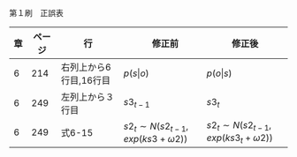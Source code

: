 第１刷　正誤表

|章  |ページ  |行  |　修正前 | 修正後|
|-|-|-|---|---|
|6  |214|右列上から6行目,16行目| $p(s\|o)$ | $p(o\|s)$ |
|6  |249|左列上から３行目 |$s3_{t-1}$|$s3_{t}$|
|6  |249|式6-15|$s2_{t} \sim N(s2_{t-1},exp(ks3+\omega 2))$|$s2_{t} \sim N(s2_{t-1},exp(ks3_{t}+\omega 2))$|